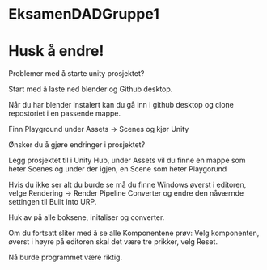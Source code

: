 # EksamenDADGruppe1
# Husk å endre!

Problemer med å starte unity prosjektet?

Start med å laste ned blender og Github desktop.

Når du har blender instalert kan du gå inn i github desktop og clone repostoriet i en passende mappe.

Finn Playground under Assets -> Scenes og kjør Unity

Ønsker du å gjøre endringer i prosjektet?

Legg prosjektet til i Unity Hub, under Assets vil du finne en mappe som heter Scenes og under der igjen, en Scene som heter Playgorund

Hvis du ikke ser alt du burde se må du finne Windows øverst i editoren, velge Rendering -> Render Pipeline Converter og endre den nåværnde settingen til Built into URP.

Huk av på alle boksene, initaliser og converter.

Om du fortsatt sliter med å se alle Komponentene prøv: Velg komponenten, øverst i høyre på editoren skal det være tre prikker, velg Reset.

Nå burde programmet være riktig.

